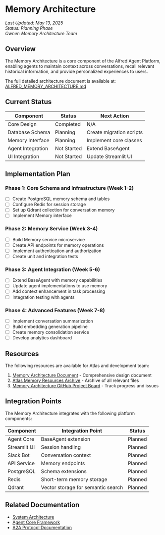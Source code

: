 # Memory Architecture

*Last Updated: May 13, 2025*  
*Status: Planning Phase*  
*Owner: Memory Architecture Team*

## Overview

The Memory Architecture is a core component of the Alfred Agent Platform, enabling agents to maintain context across conversations, recall relevant historical information, and provide personalized experiences to users.

The full detailed architecture document is available at: [ALFRED_MEMORY_ARCHITECTURE.md](/ALFRED_MEMORY_ARCHITECTURE.md)

## Current Status

| Component | Status | Next Action |
|-----------|--------|-------------|
| Core Design | Completed | N/A |
| Database Schema | Planning | Create migration scripts |
| Memory Interface | Planning | Implement core classes |
| Agent Integration | Not Started | Extend BaseAgent |
| UI Integration | Not Started | Update Streamlit UI |

## Implementation Plan

### Phase 1: Core Schema and Infrastructure (Week 1-2)
- [ ] Create PostgreSQL memory schema and tables
- [ ] Configure Redis for session storage
- [ ] Set up Qdrant collection for conversation memory
- [ ] Implement Memory interface

### Phase 2: Memory Service (Week 3-4)
- [ ] Build Memory service microservice
- [ ] Create API endpoints for memory operations
- [ ] Implement authentication and authorization
- [ ] Create unit and integration tests

### Phase 3: Agent Integration (Week 5-6)
- [ ] Extend BaseAgent with memory capabilities
- [ ] Update agent implementations to use memory
- [ ] Add context enhancement in task processing
- [ ] Integration testing with agents

### Phase 4: Advanced Features (Week 7-8)
- [ ] Implement conversation summarization
- [ ] Build embedding generation pipeline
- [ ] Create memory consolidation service
- [ ] Develop analytics dashboard

## Resources

The following resources are available for Atlas and development team:

1. [Memory Architecture Document](/ALFRED_MEMORY_ARCHITECTURE.md) - Comprehensive design document
2. [Atlas Memory Resources Archive](/alfred_memory_resources.tar.gz) - Archive of all relevant files
3. [Memory Architecture GitHub Project Board](https://github.com/yourorg/alfred-agent-platform-v2/projects/memory-architecture) - Track progress and issues

## Integration Points

The Memory Architecture integrates with the following platform components:

| Component | Integration Point | Status |
|-----------|------------------|--------|
| Agent Core | BaseAgent extension | Planned |
| Streamlit UI | Session handling | Planned |
| Slack Bot | Conversation context | Planned |
| API Service | Memory endpoints | Planned |
| PostgreSQL | Schema extensions | Planned |
| Redis | Short-term memory storage | Planned |
| Qdrant | Vector storage for semantic search | Planned |

## Related Documentation

- [System Architecture](/docs/architecture/system-architecture.md)
- [Agent Core Framework](/docs/architecture/agent-core.md)
- [A2A Protocol Documentation](/docs/api/a2a-protocol.md)